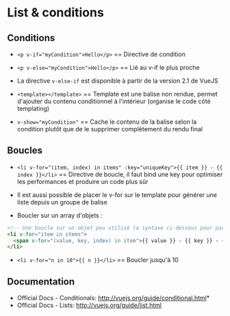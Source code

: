 # List & conditions

## Conditions

* `<p v-if="myCondition">Hello</p>` == Directive de condition
* `<p v-else="myCondition">Hello</p>` == Lié au v-if le plus proche
* La directive `v-else-if` est disponible à partir de la version 2.1 de VueJS

* `<template></template>` == Template est une balise non rendue, permet d'ajouter du contenu conditionnel à l'intérieur (organise le code côté templating)

* `v-show="myCondition"` == Cache le contenu de la balise selon la condition plutôt que de le supprimer complètement du rendu final

## Boucles

* `<li v-for="(item, index) in items" :key="uniqueKey">{{ item }} - {{ index }}</li>` == Directive de boucle, il faut bind une key pour optimiser les performances et produire un code plus sûr
* Il est aussi possible de placer le v-for sur le template pour générer une liste depuis un groupe de balise

* Boucler sur un array d'objets :
```html
<!-- Une boucle sur un objet peu utilisé la syntaxe ci-dessous pour parcourir l'intérieur de l'objet et mobilisé ses valeurs et ses clés -->
<li v-for="item in items">
  <span v-for="(value, key, index) in item">{{ value }} - {{ key }} - {{ index }}</span>
</li>
```

* `<li v-for="n in 10">{{ n }}</li>` == Boucler jusqu'à 10

## Documentation

* Official Docs - Conditionals: http://vuejs.org/guide/conditional.html* 
* Official Docs - Lists: http://vuejs.org/guide/list.html